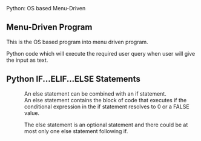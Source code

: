 <!DOCTYPE html>
<html lang="en" dir="ltr">
  <head>
    <meta charset="utf-8">
    
  </head>
  <body>
    <head>
      Python: OS based Menu-Driven
    </head>
     <h2>Menu-Driven Program</h2>
     <p>This is the  OS based program into menu driven program. </p> 
      <p>Python code which will execute the required user query when user will give the input as text.</p>
      <h2>Python IF...ELIF...ELSE Statements</h2> 
      <ol>
      <ul>
        An else statement can be combined with an if statement. An else statement contains the block of code that executes if the conditional expression in the if statement resolves to 0 or a FALSE value.
      </ul>
      <ul>
        The else statement is an optional statement and there could be at most only one else statement following if.
      </ul>
    </ol> 
    </body>
</html>
